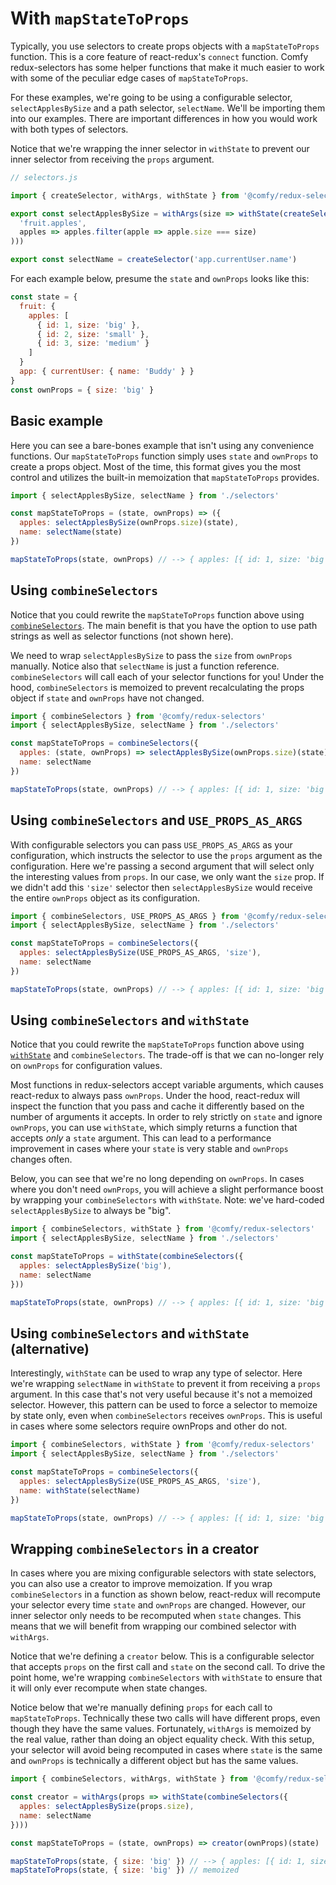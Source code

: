 # With `mapStateToProps`

Typically, you use selectors to create props objects with a `mapStateToProps` function. This is a core feature of react-redux's `connect` function. Comfy redux-selectors has some helper functions that make it much easier to work with some of the peculiar edge cases of `mapStateToProps`.

For these examples, we're going to be using a configurable selector, `selectApplesBySize` and a path selector, `selectName`. We'll be importing them into our examples. There are important differences in how you would work with both types of selectors.

Notice that we're wrapping the inner selector in `withState` to prevent our inner selector from receiving the `props` argument.

```js
// selectors.js

import { createSelector, withArgs, withState } from '@comfy/redux-selectors'

export const selectApplesBySize = withArgs(size => withState(createSelector(
  'fruit.apples',
  apples => apples.filter(apple => apple.size === size)
)))

export const selectName = createSelector('app.currentUser.name')
```

For each example below, presume the `state` and `ownProps` looks like this:

```js
const state = {
  fruit: {
    apples: [
      { id: 1, size: 'big' },
      { id: 2, size: 'small' },
      { id: 3, size: 'medium' }
    ]
  }
  app: { currentUser: { name: 'Buddy' } }
}
const ownProps = { size: 'big' }
```

## Basic example

Here you can see a bare-bones example that isn't using any convenience functions. Our `mapStateToProps` function simply uses `state` and `ownProps` to create a props object. Most of the time, this format gives you the most control and utilizes the built-in memoization that `mapStateToProps` provides.

```js
import { selectApplesBySize, selectName } from './selectors'

const mapStateToProps = (state, ownProps) => ({
  apples: selectApplesBySize(ownProps.size)(state),
  name: selectName(state)
})

mapStateToProps(state, ownProps) // --> { apples: [{ id: 1, size: 'big' }], name: 'Buddy' }
```

## Using `combineSelectors`

Notice that you could rewrite the `mapStateToProps` function above using [`combineSelectors`](/docs/api/combineSelectors.md). The main benefit is that you have the option to use path strings as well as selector functions (not shown here).

We need to wrap `selectApplesBySize` to pass the `size` from `ownProps` manually. Notice also that `selectName` is just a function reference. `combineSelectors` will call each of your selector functions for you! Under the hood, `combineSelectors` is memoized to prevent recalculating the props object if `state` and `ownProps` have not changed.

```js
import { combineSelectors } from '@comfy/redux-selectors'
import { selectApplesBySize, selectName } from './selectors'

const mapStateToProps = combineSelectors({
  apples: (state, ownProps) => selectApplesBySize(ownProps.size)(state),
  name: selectName
})

mapStateToProps(state, ownProps) // --> { apples: [{ id: 1, size: 'big' }], name: 'Buddy' }
```

## Using `combineSelectors` and `USE_PROPS_AS_ARGS`

With configurable selectors you can pass `USE_PROPS_AS_ARGS` as your configuration, which instructs the selector to use the `props` argument as the configuration. Here we're passing a second argument that will select only the interesting values from `props`. In our case, we only want the `size` prop. If we didn't add this `'size'` selector then `selectApplesBySize` would receive the entire `ownProps` object as its configuration.

```js
import { combineSelectors, USE_PROPS_AS_ARGS } from '@comfy/redux-selectors'
import { selectApplesBySize, selectName } from './selectors'

const mapStateToProps = combineSelectors({
  apples: selectApplesBySize(USE_PROPS_AS_ARGS, 'size'),
  name: selectName
})

mapStateToProps(state, ownProps) // --> { apples: [{ id: 1, size: 'big' }], name: 'Buddy' }
```

## Using `combineSelectors` and `withState`

Notice that you could rewrite the `mapStateToProps` function above using [`withState`](/docs/api/helpers/withState.md) and `combineSelectors`.  The trade-off is that we can no-longer rely on `ownProps` for configuration values.

Most functions in redux-selectors accept variable arguments, which causes react-redux to always pass `ownProps`. Under the hood, react-redux will inspect the function that you pass and cache it differently based on the number of arguments it accepts. In order to rely strictly on `state` and ignore `ownProps`, you can use `withState`, which simply returns a function that accepts _only_ a `state` argument. This can lead to a performance improvement in cases where your `state` is very stable and `ownProps` changes often.

Below, you can see that we're no long depending on `ownProps`. In cases where you don't need `ownProps`, you will achieve a slight performance boost by wrapping your `combineSelectors` with `withState`. Note: we've hard-coded `selectApplesBySize` to always be "big".

```js
import { combineSelectors, withState } from '@comfy/redux-selectors'
import { selectApplesBySize, selectName } from './selectors'

const mapStateToProps = withState(combineSelectors({
  apples: selectApplesBySize('big'),
  name: selectName
}))

mapStateToProps(state, ownProps) // --> { apples: [{ id: 1, size: 'big' }], name: 'Buddy' }
```

## Using `combineSelectors` and `withState` (alternative)

Interestingly, `withState` can be used to wrap any type of selector. Here we're wrapping `selectName` in `withState` to prevent it from receiving a `props` argument. In this case that's not very useful because it's not a memoized selector. However, this pattern can be used to force a selector to memoize by state only, even when `combineSelectors` receives `ownProps`. This is useful in cases where some selectors require ownProps and other do not.

```js
import { combineSelectors, withState } from '@comfy/redux-selectors'
import { selectApplesBySize, selectName } from './selectors'

const mapStateToProps = combineSelectors({
  apples: selectApplesBySize(USE_PROPS_AS_ARGS, 'size'),
  name: withState(selectName)
})

mapStateToProps(state, ownProps) // --> { apples: [{ id: 1, size: 'big' }], name: 'Buddy' }
```

## Wrapping `combineSelectors` in a creator

In cases where you are mixing configurable selectors with state selectors, you can also use a creator to improve memoization. If you wrap `combineSelectors` in a function as shown below, react-redux will recompute your selector every time `state` and `ownProps` are changed. However, our inner selector only needs to be recomputed when `state` changes. This means that we will benefit from wrapping our combined selector with `withArgs`.

Notice that we're defining a `creator` below. This is a configurable selector that accepts `props` on the first call and `state` on the second call. To drive the point home, we're wrapping `combineSelectors` with `withState` to ensure that it will only ever recompute when state changes.

Notice below that we're manually defining `props` for each call to `mapStateToProps`. Technically these two calls will have different props, even though they have the same values. Fortunately, `withArgs` is memoized by the real value, rather than doing an object equality check. With this setup, your selector will avoid being recomputed in cases where `state` is the same and `ownProps` is technically a different object but has the same values.

```js
import { combineSelectors, withArgs, withState } from '@comfy/redux-selectors'

const creator = withArgs(props => withState(combineSelectors({
  apples: selectApplesBySize(props.size),
  name: selectName
})))

const mapStateToProps = (state, ownProps) => creator(ownProps)(state)

mapStateToProps(state, { size: 'big' }) // --> { apples: [{ id: 1, size: 'big' }], name: 'Buddy' }
mapStateToProps(state, { size: 'big' }) // memoized
```
